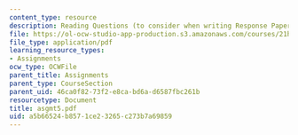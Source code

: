 ```yaml
---
content_type: resource
description: Reading Questions (to consider when writing Response Papers).
file: https://ol-ocw-studio-app-production.s3.amazonaws.com/courses/21h-342-the-royal-family-fall-2003/a5b66524b8571ce23265c273b7a69859_asgmt5.pdf
file_type: application/pdf
learning_resource_types:
- Assignments
ocw_type: OCWFile
parent_title: Assignments
parent_type: CourseSection
parent_uid: 46ca0f82-73f2-e8ca-bd6a-d6587fbc261b
resourcetype: Document
title: asgmt5.pdf
uid: a5b66524-b857-1ce2-3265-c273b7a69859
---
```

